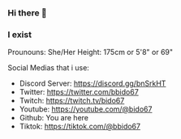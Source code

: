 ### Hi there 👋

### I exist

<!--
**Bido67/bido67** is a ✨ _special_ ✨ repository because its `README.md` (this file) appears on your GitHub profile.

Here are some ideas to get you started:

- 🔭 I’m currently working on ...
- 🌱 I’m currently learning ...
- 👯 I’m looking to collaborate on ...
- 🤔 I’m looking for help with ...
- 💬 Ask me about ...
- 📫 How to reach me: ...
- 😄 Pronouns: ...
- ⚡ Fun fact: ...
-->

Prounouns: She/Her
Height: 175cm or 5'8" or 69"

Social Medias that i use:
- Discord Server: https://discord.gg/bnSrkHT
- Twitter: https://twitter.com/bbido67
- Twitch: https://twitch.tv/bido67
- Youtube: https://youtube.com/@bido67
- Github: You are here
- Tiktok: https://tiktok.com/@bbido67



